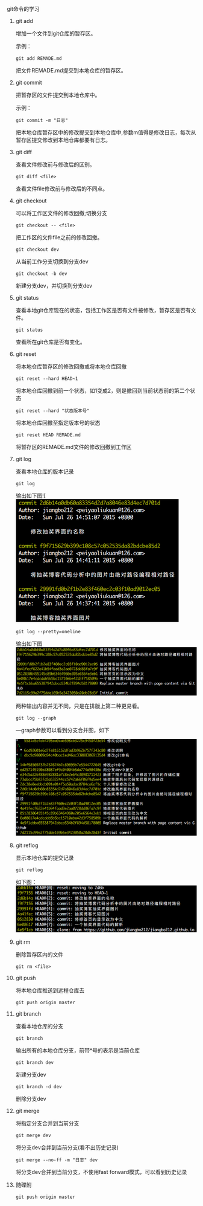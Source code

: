 git命令的学习

1. git add
   
   增加一个文件到git仓库的暂存区。
   
   示例：
   
   ``` shell
   git add REMADE.md
   ```
   
   把文件REMADE.md提交到本地仓库的暂存区。
   
2. git commit
   
   把暂存区的文件提交到本地仓库中。
   
   示例：
   
   ``` shell
   git commit -m "日志"
   ```
   
   把本地仓库暂存区中的修改提交到本地仓库中,参数m值得是修改日志，每次从暂存区提交修改到本地仓库都要有日志。
   
3. git diff
   
   查看文件修改前与修改后的区别。
   
   ``` shell
   git diff <file>
   ```
   
   查看文件file修改前与修改后的不同点。
   
4. git checkout
   
   可以将工作区文件的修改回撤;切换分支
   
   ``` shell
   git checkout -- <file>
   ```
   
   把工作区的文件file之前的修改回撤。
   
   ``` shell
   git checkout dev
   ```
   
   从当前工作分支切换到分支dev
   
   ``` 
   git checkout -b dev
   ```
   
   新建分支dev，并切换到分支dev
   
5. git status
   
   查看本地git仓库现在的状态，包括工作区是否有文件被修改，暂存区是否有文件。
   
   ``` shell
   git status
   ```
   
   查看所在git仓库是否有变化。
   
6. git reset
   
   将本地仓库暂存区的修改回撤或将本地仓库回撤
   
   ``` shell
   git reset --hard HEAD~1
   ```
   
   将本地仓库回撤到前一个状态，如1变成2，则是撤回到当前状态前的第二个状态
   
   ``` shell
   git reset --hard "状态版本号"
   ```
   
   将本地仓库回撤至指定版本号的状态
   
   ``` shell
   git reset HEAD REMADE.md
   ```
   
   将暂存区的REMADE.md文件的修改回撤到工作区
   
7. git log
   
   查看本地仓库的版本记录
   
   ``` shell
   git log
   ```
   
   输出如下图![ ![git_log](../images/git/git_log.png)
   
   ``` shell
   git log --pretty=oneline
   ```
   
   输出如下图![git_log_pretty](../images/git/git_log_pretty.png)
   
   两种输出内容并无不同，只是在排版上第二种更易看。
   
   ``` 
   git log --graph
   ```
   
   —graph参数可以看到分支合并图，如下
   
    ![git_log_graph](../images/git/git_log_graph.png)
   
8. git reflog
   
   显示本地仓库的提交记录
   
   ``` shell
   git reflog
   ```
   
   如下图：![git_reflog](../images/git/git_reflog.png)
   
9. git rm
   
   删除暂存区内的文件
   
   ``` shell
   git rm <file>
   ```
   
10. git push
    
    将本地仓库推送到远程仓库去
    
    ``` shell
    git push origin master
    ```
    
11. git branch
    
    查看本地仓库的分支
    
    ``` shell
    git branch
    ```
    
    输出所有的本地仓库分支，前带*号的表示是当前仓库
    
    ``` shell
    git branch dev
    ```
    
    新建分支dev
    
    ``` shell
    git branch -d dev
    ```
    
    删除分支dev
    
12. git merge
    
    将指定分支合并到当前分支
    
    ``` shell
    git merge dev
    ```
    
    将分支dev合并到当前分支(看不出历史记录)
    
    ``` shell
    git merge --no-ff -m "日志" dev
    ```
    
    将分支dev合并到当前分支，不使用fast forward模式，可以看到历史记录
    
13. 随碟附
    
    ``` shell
    git push origin master
    ```
